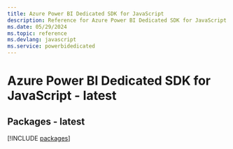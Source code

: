 ```yaml
---
title: Azure Power BI Dedicated SDK for JavaScript
description: Reference for Azure Power BI Dedicated SDK for JavaScript
ms.date: 05/29/2024
ms.topic: reference
ms.devlang: javascript
ms.service: powerbidedicated
---
```

# Azure Power BI Dedicated SDK for JavaScript - latest
## Packages - latest
[!INCLUDE [packages](power-bi-dedicated-index.md)]